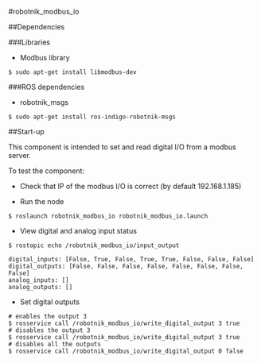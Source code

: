 #robotnik_modbus_io

##Dependencies

###Libraries

* Modbus library
``` 
$ sudo apt-get install libmodbus-dev
``` 

###ROS dependencies

* robotnik_msgs
``` 
$ sudo apt-get install ros-indigo-robotnik-msgs
``` 

##Start-up

This component is intended to set and read digital I/O from a modbus server.

To test the component:

* Check that IP of the modbus I/O is correct (by default 192.168.1.185)

* Run the node

``` 
$ roslaunch robotnik_modbus_io robotnik_modbus_io.launch
```

* View digital and analog input status

```
$ rostopic echo /robotnik_modbus_io/input_output

digital_inputs: [False, True, False, True, True, False, False, False]
digital_outputs: [False, False, False, False, False, False, False, False]
analog_inputs: []
analog_outputs: []

```

* Set digital outputs

```
# enables the output 3
$ rosservice call /robotnik_modbus_io/write_digital_output 3 true
# disables the output 3
$ rosservice call /robotnik_modbus_io/write_digital_output 3 true
# disables all the outputs
$ rosservice call /robotnik_modbus_io/write_digital_output 0 false
```

